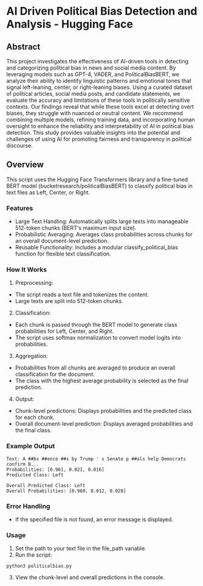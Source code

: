 # AI Driven Political Bias Detection and Analysis - Hugging Face

## Abstract
This project investigates the effectiveness of AI-driven tools in detecting and categorizing political bias in news and social media content. By leveraging models such as GPT-4, VADER, and PoliticalBiasBERT, we analyze their ability to identify linguistic patterns and emotional tones that signal left-leaning, center, or right-leaning biases. Using a curated dataset of political articles, social media posts, and candidate statements, we evaluate the accuracy and limitations of these tools in politically sensitive contexts. Our findings reveal that while these tools excel at detecting overt biases, they struggle with nuanced or neutral content. We recommend combining multiple models, refining training data, and incorporating human oversight to enhance the reliability and interpretability of AI in political bias detection. This study provides valuable insights into the potential and challenges of using AI for promoting fairness and transparency in political discourse.

## Overview
This script uses the Hugging Face Transformers library and a fine-tuned BERT model (bucketresearch/politicalBiasBERT) to classify political bias in text files as Left, Center, or Right.

### Features
* Large Text Handling: Automatically splits large texts into manageable 512-token chunks (BERT's maximum input size).
* Probabilistic Averaging: Averages class probabilities across chunks for an overall document-level prediction.
* Reusable Functionality: Includes a modular classify_political_bias function for flexible text classification.

### How It Works

1. Preprocessing:
* The script reads a text file and tokenizes the content.
* Large texts are split into 512-token chunks.

2. Classification:
* Each chunk is passed through the BERT model to generate class probabilities for Left, Center, and Right.
* The script uses softmax normalization to convert model logits into probabilities.

3. Aggregation:
* Probabilities from all chunks are averaged to produce an overall classification for the document.
* The class with the highest average probability is selected as the final prediction.

4. Output:
* Chunk-level predictions: Displays probabilities and the predicted class for each chunk.
* Overall document-level prediction: Displays averaged probabilities and the final class.

### Example Output
```
Text: A ##bs ##ence ##s by Trump ' s Senate p ##als help Democrats confirm B...
Probabilities: [0.961, 0.021, 0.016]
Predicted Class: Left

Overall Predicted Class: Left
Overall Probabilities: [0.960, 0.012, 0.028]
```

### Error Handling
* If the specified file is not found, an error message is displayed.

### Usage
1. Set the path to your text file in the file_path variable.
2. Run the script:
```
python3 politicalbias.py
```
3. View the chunk-level and overall predictions in the console.
